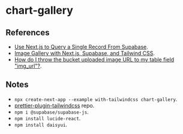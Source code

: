 # chart-gallery

## References

- [Use Next.js to Query a Single Record From Supabase](https://github.com/dijonmusters/build-a-saas-with-next-js-supabase-and-stripe/tree/master/05-use-next-js-to-query-a-single-record-from-supabase).
- [Image Gallery with Next.js, Supabase, and Tailwind CSS](https://github.com/leerob/image-gallery-supabase-tailwind-nextjs).
- [How do I throw the bucket uploaded image URL to my table field "img_url"?](https://github.com/supabase/supabase/discussions/5196).

## Notes

- `npx create-next-app --example with-tailwindcss chart-gallery`.
- [prettier-plugin-tailwindcss](https://github.com/tailwindlabs/prettier-plugin-tailwindcss) repo.
- `npm i @supabase/supabase-js`.
- `npm install lucide-react`.
- `npm install daisyui`.
